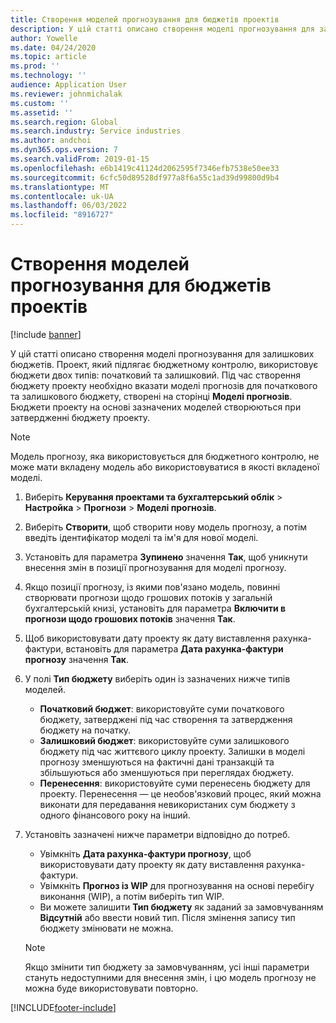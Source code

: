 ```yaml
---
title: Створення моделей прогнозування для бюджетів проектів
description: У цій статті описано створення моделі прогнозування для залишкових бюджетів.
author: Yowelle
ms.date: 04/24/2020
ms.topic: article
ms.prod: ''
ms.technology: ''
audience: Application User
ms.reviewer: johnmichalak
ms.custom: ''
ms.assetid: ''
ms.search.region: Global
ms.search.industry: Service industries
ms.author: andchoi
ms.dyn365.ops.version: 7
ms.search.validFrom: 2019-01-15
ms.openlocfilehash: e6b1419c41124d2062595f7346efb7538e50ee33
ms.sourcegitcommit: 6cfc50d89528df977a8f6a55c1ad39d99800d9b4
ms.translationtype: MT
ms.contentlocale: uk-UA
ms.lasthandoff: 06/03/2022
ms.locfileid: "8916727"
---
```

# <a name="create-forecast-models-for-project-budgets"></a>Створення моделей прогнозування для бюджетів проектів 

[!include [banner](../includes/banner.md)]

У цій статті описано створення моделі прогнозування для залишкових бюджетів. Проект, який підлягає бюджетному контролю, використовує бюджети двох типів: початковий та залишковий. Під час створення бюджету проекту необхідно вказати моделі прогнозів для початкового та залишкового бюджету, створені на сторінці **Моделі прогнозів**. Бюджети проекту на основі зазначених моделей створюються при затвердженні бюджету проекту.

> [!NOTE]
> Модель прогнозу, яка використовується для бюджетного контролю, не може мати вкладену модель або використовуватися в якості вкладеної моделі.

1. Виберіть **Керування проектами та бухгалтерський облік** > **Настройка** > **Прогнози**  > **Моделі прогнозів**.
2. Виберіть **Створити**, щоб створити нову модель прогнозу, а потім введіть ідентифікатор моделі та ім'я для нової моделі. 
3. Установіть для параметра **Зупинено** значення **Так**, щоб уникнути внесення змін в позиції прогнозування для моделі прогнозу. 
4. Якщо позиції прогнозу, із якими пов'язано модель, повинні створювати прогнози щодо грошових потоків у загальній бухгалтерській книзі, установіть для параметра **Включити в прогнози щодо грошових потоків** значення **Так**. 
5. Щоб використовувати дату проекту як дату виставлення рахунка-фактури, встановіть для параметра **Дата рахунка-фактури прогнозу** значення **Так**. 
6. У полі **Тип бюджету** виберіть один із зазначених нижче типів моделей.

   - **Початковий бюджет**: використовуйте суми початкового бюджету, затверджені під час створення та затвердження бюджету на початку.
   - **Залишковий бюджет**: використовуйте суми залишкового бюджету під час життєвого циклу проекту. Залишки в моделі прогнозу зменшуються на фактичні дані транзакцій та збільшуються або зменшуються при переглядах бюджету.
   - **Перенесення**: використовуйте суми перенесень бюджету для проекту. Перенесення — це необов'язковий процес, який можна виконати для передавання невикористаних сум бюджету з одного фінансового року на інший.

7. Установіть зазначені нижче параметри відповідно до потреб.

   - Увімкніть **Дата рахунка-фактури прогнозу**, щоб використовувати дату проекту як дату виставлення рахунка-фактури.
   - Увімкніть **Прогноз із WIP** для прогнозування на основі перебігу виконання (WIP), а потім виберіть тип WIP. 
   - Ви можете залишити **Тип бюджету** як заданий за замовчуванням **Відсутній** або ввести новий тип. Після змінення запису тип бюджету змінювати не можна.     
    > [!NOTE]
    > Якщо змінити тип бюджету за замовчуванням, усі інші параметри стануть недоступними для внесення змін, і цю модель прогнозу не можна буде використовувати повторно. 
   


 



[!INCLUDE[footer-include](../includes/footer-banner.md)]